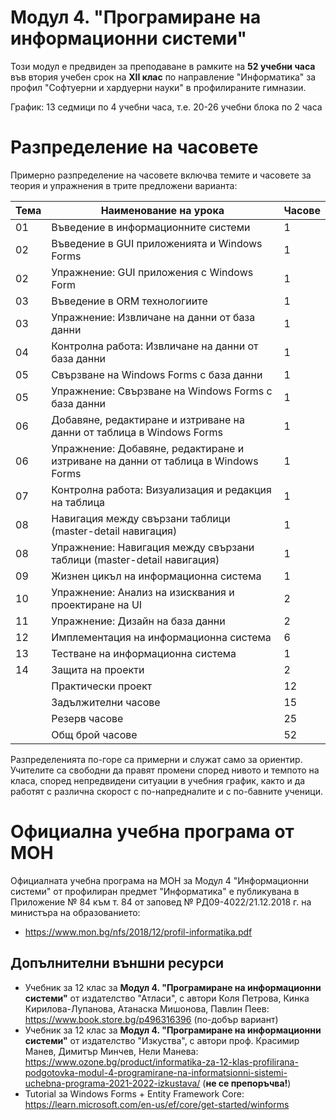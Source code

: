 # Модул 4. "Програмиране на информационни системи"

Този модул е предвиден за преподаване в рамките на **52 учебни часа** във втория учебен срок на **XII клас** по направление "Информатика" за профил "Софтуерни и хардуерни науки" в профилираните гимназии.

График: 13 седмици по 4 учебни часа, т.е. 20-26 учебни блока по 2 часа

# Разпределение на часовете

Примерно разпределение на часовете включва темите и часовете за теория и упражнения в трите предложени варианта:

| Тема | Наименование на урока                                                              | Часове      |
|------|------------------------------------------------------------------------------------|-------------|
|  01  | Въведение в информационните системи                                                |      1      |
|  02  | Въведение в GUI приложенията и Windows Forms                                       |      1      |
|  02  | Упражнение: GUI приложения с Windows Form                                          |      1      |
|  03  | Въведение в ORM технологиите                                                       |      1      |
|  03  | Упражнение: Извличане на данни от база данни                                       |      1      |
|  04  | Контролна работа: Извличане на данни от база данни                                 |      1      |
|  05  | Свързване на Windows Forms с база данни                                            |      1      |
|  05  | Упражнение: Свързване на Windows Forms с база данни                                |      1      |
|  06  | Добавяне, редактиране и изтриване на данни от таблица в Windows Forms              |      1      |
|  06  | Упражнение: Добавяне, редактиране и изтриване на данни от таблица в Windows Forms  |      1      |
|  07  | Контролна работа: Визуализация и редакция на таблица                               |      1      |
|  08  | Навигация между свързани таблици (master-detail навигация)                         |      1      |
|  08  | Упражнение: Навигация между свързани таблици (master-detail навигация)             |      1      |
|  09  | Жизнен цикъл на информационна система                                              |      1      |
|  10  | Упражнение: Анализ на изисквания и проектиране на UI                               |      2      |
|  11  | Упражнение: Дизайн на база данни                                                   |      2      |
|  12  | Имплементация на информационна система                                             |      6      |
|  13  | Тестване на информационна система                                                  |      1      |
|  14  | Защита на проекти                                                                  |      2      | 
|      | Практически проект                                                                 |     12      |
|      | Задължителни часове                                                                |     15      |
|      | Резерв часове                                                                      |     25      |
|      | Общ брой часове                                                                    |     52      |

Разпределенията по-горе са примерни и служат само за ориентир. Учителите са свободни да правят промени според нивото и темпото на класа, според непредвидени ситуации в учебния график, както и да работят с различна скорост с по-напредналите и с по-бавните ученици.

# Официална учебна програма от МОН
Официалната учебна програма на МОН за Модул 4 "Информационни системи" от профилиран предмет "Информатика" е публикувана в Приложение № 84 към т. 84 от заповед № РД09-4022/21.12.2018 г. на министъра на образованието:
  - https://www.mon.bg/nfs/2018/12/profil-informatika.pdf

## Допълнителни външни ресурси
  - Учебник за 12 клас за **Модул 4. "Програмиране на информационни системи"** от издателство "Атласи", с автори Коля Петрова, Кинка Кирилова-Лупанова, Атанаска Мишонова, Павлин Пеев: https://www.book.store.bg/p496316396 (по-добър вариант)
  - Учебник за 12 клас за **Модул 4. "Програмиране на информационни системи"** от издателство "Изкуства", с автори проф. Красимир Манев, Димитър Минчев, Нели Манева: https://www.ozone.bg/product/informatika-za-12-klas-profilirana-podgotovka-modul-4-programirane-na-informatsionni-sistemi-uchebna-programa-2021-2022-izkustava/ (**не се препоръчва!**)
  - Tutorial за Windows Forms + Entity Framework Core: https://learn.microsoft.com/en-us/ef/core/get-started/winforms
